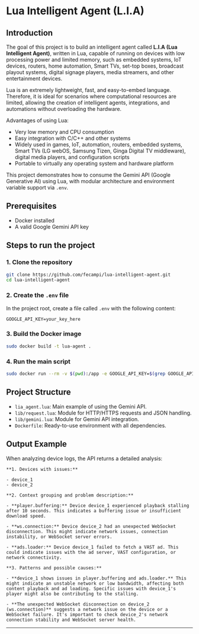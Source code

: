 

# Lua Intelligent Agent (L.I.A)


## Introduction

The goal of this project is to build an intelligent agent called **L.I.A (Lua Intelligent Agent)**, written in Lua, capable of running on devices with low processing power and limited memory, such as embedded systems, IoT devices, routers, home automation, Smart TVs, set-top boxes, broadcast playout systems, digital signage players, media streamers, and other entertainment devices.

Lua is an extremely lightweight, fast, and easy-to-embed language. Therefore, it is ideal for scenarios where computational resources are limited, allowing the creation of intelligent agents, integrations, and automations without overloading the hardware.

Advantages of using Lua:
- Very low memory and CPU consumption
- Easy integration with C/C++ and other systems
- Widely used in games, IoT, automation, routers, embedded systems, Smart TVs (LG webOS, Samsung Tizen, Ginga Digital TV middleware), digital media players, and configuration scripts
- Portable to virtually any operating system and hardware platform

This project demonstrates how to consume the Gemini API (Google Generative AI) using Lua, with modular architecture and environment variable support via `.env`.

## Prerequisites
- Docker installed
- A valid Google Gemini API key

## Steps to run the project

### 1. Clone the repository
```sh
git clone https://github.com/fecampi/lua-intelligent-agent.git
cd lua-intelligent-agent
```

### 2. Create the `.env` file
In the project root, create a file called `.env` with the following content:

```
GOOGLE_API_KEY=your_key_here
```

### 3. Build the Docker image
```sh
sudo docker build -t lua-agent .
```

### 4. Run the main script
```sh
sudo docker run --rm -v $(pwd):/app -e GOOGLE_API_KEY=$(grep GOOGLE_API_KEY .env | cut -d '=' -f2-) lua-agent lua5.4 lia_agent.lua
```

## Project Structure
- `lia_agent.lua`: Main example of using the Gemini API.
- `lib/request.lua`: Module for HTTP/HTTPS requests and JSON handling.
- `lib/gemini.lua`: Module for Gemini API integration.
- `Dockerfile`: Ready-to-use environment with all dependencies.

## Output Example

When analyzing device logs, the API returns a detailed analysis:

```
**1. Devices with issues:**

- device_1
- device_2

**2. Context grouping and problem description:**

- **player.buffering:** Device device_1 experienced playback stalling after 10 seconds. This indicates a buffering issue or insufficient download speed.

- **ws.connection:** Device device_2 had an unexpected WebSocket disconnection. This might indicate network issues, connection instability, or WebSocket server errors.

- **ads.loader:** Device device_1 failed to fetch a VAST ad. This could indicate issues with the ad server, VAST configuration, or network connectivity.

**3. Patterns and possible causes:**

- **device_1 shows issues in player.buffering and ads.loader.** This might indicate an unstable network or low bandwidth, affecting both content playback and ad loading. Specific issues with device_1's player might also be contributing to the stalling.

- **The unexpected WebSocket disconnection on device_2 (ws.connection)** suggests a network issue on the device or a WebSocket failure. It's important to check device_2's network connection stability and WebSocket server health.
```

---


